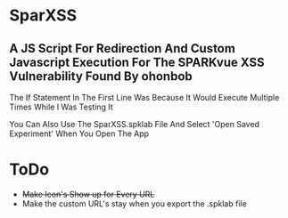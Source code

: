 # SparXSS

## A JS Script For Redirection And Custom Javascript Execution For The SPARKvue XSS Vulnerability Found By ohonbob

The If Statement In The First Line Was Because It Would Execute Multiple Times While I Was Testing It

You Can Also Use The SparXSS.spklab File And Select 'Open Saved Experiment' When You Open The App

# ToDo
- ~~Make Icon's Show up for Every URL~~
- Make the custom URL's stay when you export the .spklab file
